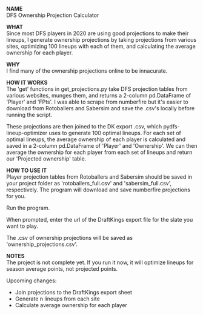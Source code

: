 **NAME**\
DFS Ownership Projection Calculator

**WHAT**\
Since most DFS players in 2020 are using good projections to make their lineups, I generate ownership projections by taking projections from various sites, optimizing 100 lineups with each of them, and calculating the average ownership for each player. 

**WHY**\
I find many of the ownership projections online to be innacurate. 

**HOW IT WORKS**\
The 'get' functions in get_projections.py take DFS projection tables from various websites, munges them, and returns a 2-column pd.DataFrame of 'Player' and 'FPts'. I was able to scrape from numberfire but it's easier to download from Rotoballers and Sabersim and save the .csv's locally before running the script.

These projections are then joined to the DK export .csv, which pydfs-lineup-optimizer uses to generate 100 optimal lineups. For each set of optimal lineups, the average ownership of each player is calculated and saved in a 2-column pd.DataFrame of 'Player' and 'Ownership'. We can then average the ownership for each player from each set of lineups and return our 'Projected ownership' table.

**HOW TO USE IT**\
Player projection tables from Rotoballers and Sabersim should be saved in your project folder as 'rotoballers_full.csv' and 'sabersim_full.csv', respectively. The program will download and save numberfire projections for you.

Run the program.

When prompted, enter the url of the DraftKings export file for the slate you want to play. 

The .csv of ownership projections will be saved as 'ownership_projections.csv'.

**NOTES**\
The project is not complete yet. If you run it now, it will optimize lineups for season average points, not projected points. 

Upcoming changes:

* Join projections to the DraftKings export sheet
* Generate n lineups from each site
* Calculate average ownership for each player
